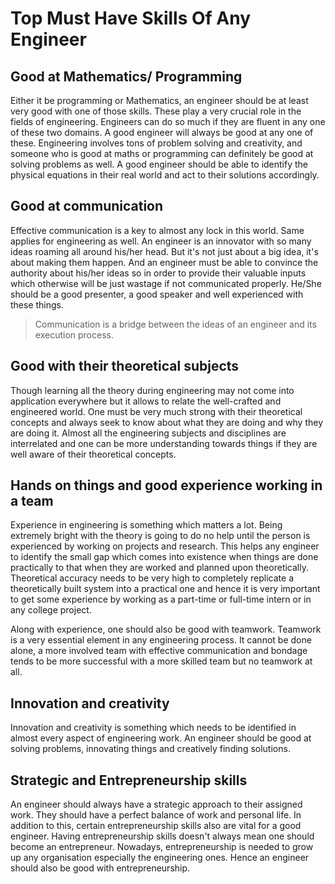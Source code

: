 # Top Must Have Skills Of Any Engineer

## Good at Mathematics/ Programming

Either it be programming or Mathematics, an engineer should be at least very good with one of those skills. These play a very crucial role in the fields of engineering. Engineers can do so much if they are fluent in any one of these two domains. A good engineer will always be good at any one of these. Engineering involves tons of problem solving and creativity, and someone who is good at maths or programming can definitely be good at solving problems as well. A good engineer should be able to identify the physical equations in their real world and act to their solutions accordingly.

## Good at communication

Effective communication is a key to almost any lock in this world. Same applies for engineering as well. An engineer is an innovator with so many ideas roaming all around his/her head. But it's not just about a big idea, it's about making them happen. And an engineer must be able to convince the authority about his/her ideas so in order to provide their valuable inputs which otherwise will be just wastage if not communicated properly. He/She should be a good presenter, a good speaker and well experienced with these things.

<blockquote>
Communication is a bridge between the ideas of an engineer and its execution process.
</blockquote>

## Good with their theoretical subjects

Though learning all the theory during engineering may not come into application everywhere but it allows to relate the well-crafted and engineered world. One must be very much strong with their theoretical concepts and always seek to know about what they are doing and why they are doing it. Almost all the engineering subjects and disciplines are interrelated and one can be more understanding towards things if they are well aware of their theoretical concepts.

## Hands on things and good experience working in a team

Experience in engineering is something which matters a lot. Being extremely bright with the theory is going to do no help until the person is experienced by working on projects and research. This helps any engineer to identify the small gap which comes into existence when things are done practically to that when they are worked and planned upon theoretically. Theoretical accuracy needs to be very high to completely replicate a theoretically built system into a practical one and hence it is very important to get some experience by working as a part-time or full-time intern or in any college project.

Along with experience, one should also be good with teamwork. Teamwork is a very essential element in any engineering process. It cannot be done alone, a more involved team with effective communication and bondage tends to be more successful with a more skilled team but no teamwork at all.

## Innovation and creativity

Innovation and creativity is something which needs to be identified in almost every aspect of engineering work. An engineer should be good at solving problems, innovating things and creatively finding solutions.

## Strategic and Entrepreneurship skills

An engineer should always have a strategic approach to their assigned work. They should have a perfect balance of work and personal life. In addition to this, certain entrepreneurship skills also are vital for a good engineer. Having entrepreneurship skills doesn't always mean one should become an entrepreneur. Nowadays, entrepreneurship is needed to grow up any organisation especially the engineering ones. Hence an engineer should also be good with entrepreneurship.



